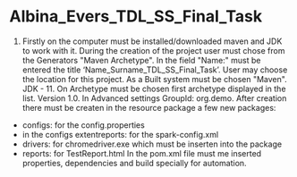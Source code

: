 # Albina_Evers_TDL_SS_Final_Task

1. Firstly on the computer must be installed/downloaded maven and JDK to work with it. During the creation of the project user must chose from the Generators "Maven Archetype". In the field "Name:" must be entered the title ‘Name_Surname_TDL_SS_Final_Task’. User may choose the location for this project. As a Built system must be chosen "Maven". JDK - 11. On Archetype must be chosen first archetype displayed in the list. Version 1.0. In Advanced settings GroupId: org.demo. After creation there must be createn in the resource package a few new packages: 
- configs: for the config.properties
- in the configs extentreports: for the spark-config.xml
- drivers: for chromedriver.exe which must be inserten into the package
- reports: for TestReport.html
In the pom.xml file must me inserted properties, dependencies and build specially for automation.